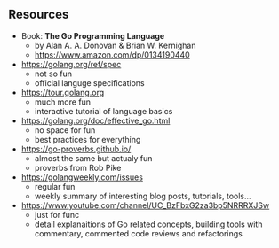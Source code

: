 Resources
---------

* Book: __The Go Programming Language__
    * by Alan A. A. Donovan & Brian W. Kernighan
    * https://www.amazon.com/dp/0134190440
* https://golang.org/ref/spec
    * not so fun
    * official languge specifications
* https://tour.golang.org
    * much more fun
    * interactive tutorial of language basics
* https://golang.org/doc/effective_go.html
    * no space for fun
    * best practices for everything
* https://go-proverbs.github.io/
    * almost the same but actualy fun
    * proverbs from Rob Pike
* https://golangweekly.com/issues
    * regular fun
    * weekly summary of interesting blog posts, tutorials, tools...
* https://www.youtube.com/channel/UC_BzFbxG2za3bp5NRRRXJSw
    * just for func
    * detail explanaitions of Go related concepts, building tools with commentary, commented code reviews and refactorings
